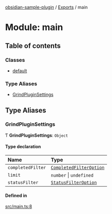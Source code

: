 [obsidian-sample-plugin](../README.md) / [Exports](../modules.md) / main

# Module: main

## Table of contents

### Classes

- [default](../classes/main.default.md)

### Type Aliases

- [GrindPluginSettings](main.md#grindpluginsettings)

## Type Aliases

### GrindPluginSettings

Ƭ **GrindPluginSettings**: `Object`

#### Type declaration

| Name | Type |
| :------ | :------ |
| `completedFilter` | [`CompletedFilterOption`](components_TaskList.md#completedfilteroption) |
| `limit` | `number` \| `undefined` |
| `statusFilter` | [`StatusFilterOption`](components_TaskList.md#statusfilteroption) |

#### Defined in

[src/main.ts:8](https://github.com/dromse/personal-grind-manager/blob/93620cd/src/main.ts#L8)
